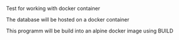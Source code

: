 Test for working with docker container

The database will be hosted on a docker container

This programm will be build into an alpine docker image using BUILD